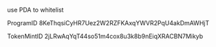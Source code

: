 

use PDA to whitelist

ProgramID
8KeThqsiCyHR7Uez2W2RZFKAxqYWVR2PqU4akDmAWHjT

TokenMintID
2jLRwAqYqT44so51m4cox8u3k8b9nEiqXRACBN7Mikyb